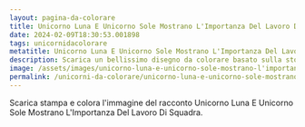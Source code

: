 ```yaml
---
layout: pagina-da-colorare
title: Unicorno Luna E Unicorno Sole Mostrano L'Importanza Del Lavoro Di Squadra.
date: 2024-02-09T18:30:53.001898
tags: unicornidacolorare
metatitle: Unicorno Luna E Unicorno Sole Mostrano L'Importanza Del Lavoro Di Squadra. da colorare
description: Scarica un bellissimo disegno da colorare basato sulla storia Unicorno Luna E Unicorno Sole Mostrano L'Importanza Del Lavoro Di Squadra.
image: /assets/images/unicorno-luna-e-unicorno-sole-mostrano-l'importanza-del-lavoro-di-squadra..png
permalink: /unicorni-da-colorare/unicorno-luna-e-unicorno-sole-mostrano-l'importanza-del-lavoro-di-squadra..html
---
```

Scarica stampa e colora l'immagine del racconto Unicorno Luna E Unicorno Sole Mostrano L'Importanza Del Lavoro Di Squadra.

